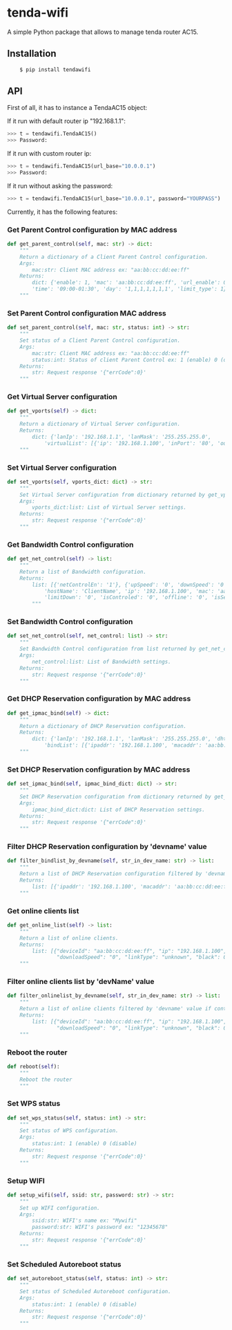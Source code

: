 # tenda-wifi

A simple Python package that allows to manage tenda router AC15.

## Installation

```bash
    $ pip install tendawifi
```

## API

First of all, it has to instance a TendaAC15 object:

If it run with default router ip "192.168.1.1":

```python
>>> t = tendawifi.TendaAC15()
>>> Password:
```

If it run with custom router ip:

```python
>>> t = tendawifi.TendaAC15(url_base="10.0.0.1")
>>> Password:
```

If it run without asking the password:

```python
>>> t = tendawifi.TendaAC15(url_base="10.0.0.1", password="YOURPASS")
```

Currently, it has the following features:

### Get Parent Control configuration by MAC address

```python
def get_parent_control(self, mac: str) -> dict:
    """
    Return a dictionary of a Client Parent Control configuration.
    Args:
        mac:str: Client MAC address ex: "aa:bb:cc:dd:ee:ff"
    Returns:
        dict: {'enable': 1, 'mac': 'aa:bb:cc:dd:ee:ff', 'url_enable': 0, 'urls': '',
        'time': '09:00-01:30', 'day': '1,1,1,1,1,1,1', 'limit_type': 1}
    """
```

### Set Parent Control configuration MAC address

```python
def set_parent_control(self, mac: str, status: int) -> str:
    """
    Set status of a Client Parent Control configuration.
    Args:
        mac:str: Client MAC address ex: "aa:bb:cc:dd:ee:ff"
        status:int: Status of client Parent Control ex: 1 (enable) 0 (disable)
    Returns:
        str: Request response '{"errCode":0}'
    """
```

### Get Virtual Server configuration

```python
def get_vports(self) -> dict:
    """
    Return a dictionary of Virtual Server configuration.
    Returns:
        dict: {'lanIp': '192.168.1.1', 'lanMask': '255.255.255.0',
            'virtualList': [{'ip': '192.168.1.100', 'inPort': '80', 'outPort': '80', 'protocol': '0'}, ...]}
    """
```

### Set Virtual Server configuration

```python
def set_vports(self, vports_dict: dict) -> str:
    """
    Set Virtual Server configuration from dictionary returned by get_vports() method.
    Args:
        vports_dict:list: List of Virtual Server settings.
    Returns:
        str: Request response '{"errCode":0}'
    """
```

### Get Bandwidth Control configuration

```python
def get_net_control(self) -> list:
    """
    Return a list of Bandwidth configuration.
    Returns:
        list: [{'netControlEn': '1'}, {'upSpeed': '0', 'downSpeed': '0', 'devType': 'unknown',
            'hostName': 'ClientName', 'ip': '192.168.1.100', 'mac': 'aa:bb:cc:dd:ee:ff', 'limitUp': '0',
            'limitDown': '0', 'isControled': '0', 'offline': '0', 'isSet': '0'}, ...]
        """
```

### Set Bandwidth Control configuration

```python
def set_net_control(self, net_control: list) -> str:
    """
    Set Bandwidth Control configuration from list returned by get_net_control() method.
    Args:
        net_control:list: List of Bandwidth settings.
    Returns:
        str: Request response '{"errCode":0}'
    """
```

### Get DHCP Reservation configuration by MAC address

```python
def get_ipmac_bind(self) -> dict:
    """
    Return a dictionary of DHCP Reservation configuration.
    Returns:
        dict: {'lanIp': '192.168.1.1', 'lanMask': '255.255.255.0', 'dhttpIP': '172.27.175.218', 'dhcpClientList': [],
            'bindList': [{'ipaddr': '192.168.1.100', 'macaddr': 'aa:bb:cc:dd:ee:ff', 'devname': 'ClientName', 'status': '1'}, ...]}
    """
```

### Set DHCP Reservation configuration by MAC address

```python
def set_ipmac_bind(self, ipmac_bind_dict: dict) -> str:
    """
    Set DHCP Reservation configuration from dictionary returned by get_ipmac_bind() method.
    Args:
        ipmac_bind_dict:dict: List of DHCP Reservation settings.
    Returns:
        str: Request response '{"errCode":0}'
    """
```

### Filter DHCP Reservation configuration by 'devname' value

```python
def filter_bindlist_by_devname(self, str_in_dev_name: str) -> list:
    """
    Return a list of DHCP Reservation configuration filtered by 'devname' value if contains the str_in_dev_name param.
    Returns:
        list: [{'ipaddr': '192.168.1.100', 'macaddr': 'aa:bb:cc:dd:ee:ff', 'devname': 'ClientName', 'status': '1'}, ...]}
    """
```

### Get online clients list

```python
def get_online_list(self) -> list:
    """
    Return a list of online clients.
    Returns:
        list: [{"deviceId": "aa:bb:cc:dd:ee:ff", "ip": "192.168.1.100", "devName": "ClientName", "line": "2", "uploadSpeed": "0",
                "downloadSpeed": "0", "linkType": "unknown", "black": 0, "isGuestClient": "false" }, ...]}
    """
```

### Filter online clients list by 'devName' value

```python
def filter_onlinelist_by_devname(self, str_in_dev_name: str) -> list:
    """
    Return a list of online clients filtered by 'devname' value if contains the str_in_dev_name param.
    Returns:
        list: [{"deviceId": "aa:bb:cc:dd:ee:ff", "ip": "192.168.1.100", "devName": "ClientName", "line": "2", "uploadSpeed": "0",
                "downloadSpeed": "0", "linkType": "unknown", "black": 0, "isGuestClient": "false" }, ...]}
    """
```

### Reboot the router

```python
def reboot(self):
    """
    Reboot the router
    """
```

### Set WPS status

```python
def set_wps_status(self, status: int) -> str:
    """
    Set status of WPS configuration.
    Args:
        status:int: 1 (enable) 0 (disable)
    Returns:
        str: Request response '{"errCode":0}'
    """
```

### Setup WIFI

```python
def setup_wifi(self, ssid: str, password: str) -> str:
    """
    Set up WIFI configuration.
    Args:
        ssid:str: WIFI's name ex: "Mywifi"
        password:str: WIFI's password ex: "12345678"
    Returns:
        str: Request response '{"errCode":0}'
    """
```

### Set Scheduled Autoreboot status 

```python
def set_autoreboot_status(self, status: int) -> str:
    """
    Set status of Scheduled Autoreboot configuration.
    Args:
        status:int: 1 (enable) 0 (disable)
    Returns:
        str: Request response '{"errCode":0}'
    """
```